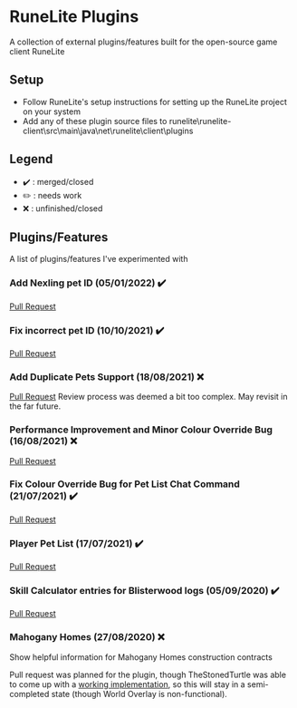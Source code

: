 # RuneLite Plugins
A collection of external plugins/features built for the open-source game client RuneLite

## Setup
- Follow RuneLite's setup instructions for setting up the RuneLite project on your system
- Add any of these plugin source files to runelite\runelite-client\src\main\java\net\runelite\client\plugins

## Legend
- :heavy_check_mark: : merged/closed
- :pencil2: : needs work
- :x: : unfinished/closed

## Plugins/Features
A list of plugins/features I've experimented with

### Add Nexling pet ID (05/01/2022) ✔️
[Pull Request](https://github.com/runelite/runelite/pull/14555)

### Fix incorrect pet ID (10/10/2021) ✔️
[Pull Request](https://github.com/runelite/runelite/pull/14264)

### Add Duplicate Pets Support (18/08/2021) :x:
[Pull Request](https://github.com/runelite/runelite/pull/14035)
Review process was deemed a bit too complex. May revisit in the far future.

### Performance Improvement and Minor Colour Override Bug (16/08/2021) :x:
[Pull Request](https://github.com/runelite/runelite/pull/14030)

### Fix Colour Override Bug for Pet List Chat Command (21/07/2021) :heavy_check_mark:
[Pull Request](https://github.com/runelite/runelite/pull/13917)

### Player Pet List (17/07/2021) :heavy_check_mark:
[Pull Request](https://github.com/runelite/runelite/pull/12434)

### Skill Calculator entries for Blisterwood logs (05/09/2020) :heavy_check_mark:
[Pull Request](https://github.com/runelite/runelite/pull/12456)

### Mahogany Homes (27/08/2020) :x:
Show helpful information for Mahogany Homes construction contracts

Pull request was planned for the plugin, though TheStonedTurtle was able to come up with a [working implementation](https://github.com/TheStonedTurtle/Mahogany-Homes), 
so this will stay in a semi-completed state (though World Overlay is non-functional).
